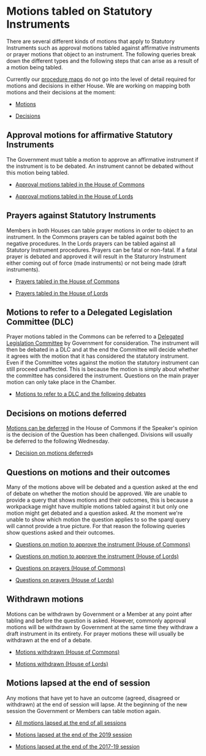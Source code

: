 # Motions tabled on Statutory Instruments 

There are several different kinds of motions that apply to Statutory Instruments such as approval motions tabled against affirmative instruments or prayer motions that object to an instrument. The following queries break down the different types and the following steps that can arise as a result of a motion being tabled. 

Currently our [procedure maps](https://ukparliament.github.io/ontologies/procedure/procedure-ontology.html) do not go into the level of detail required for motions and decisions in either House. We are working on mapping both motions and their decisions at the moment:

* [Motions](https://github.com/ukparliament/ontologies/blob/master/procedure/flowcharts/meta/motions/motion.pdf)

* [Decisions](https://github.com/ukparliament/ontologies/blob/master/procedure/flowcharts/meta/decisions/decisions.pdf)

## Approval motions for affirmative Statutory Instruments 

The Government must table a motion to approve an affirmative instrument if the instrument is to be debated. An instrument cannot be debated without this motion being tabled. 

* [Approval motions tabled in the House of Commons](https://api.parliament.uk/sparql#query=%23+This+query+uses+classes+from+UK+Parliament's+procedure+ontology%3A+https%3A%2F%2Fukparliament.github.io%2Fontologies%2Fprocedure%2Fprocedure-ontology.html.%0A%0A%23+The+Government+must+table+a+motion+to+approve+an+affirmative+instrument+if+the+instrument+is+to+be+debated.+An+instrument+cannot+be+debated+without+this+motion+being+tabled.+This+query+looks+at+all+such+motions+tabled+by+the+Government+in+the+House+of+Commons.++%0A%0A%0APREFIX+%3A+%3Chttps%3A%2F%2Fid.parliament.uk%2Fschema%2F%3E%0APREFIX+rdfs%3A+%3Chttp%3A%2F%2Fwww.w3.org%2F2000%2F01%2Frdf-schema%23%3E%0APREFIX+id%3A+%3Chttps%3A%2F%2Fid.parliament.uk%2F%3E%0A%23+The+above+rows+describe+where+the+datasets+that+this+query+is+built+on+come+from.+%0A%0Aselect+distinct+%3FSI+%3FSIname+%3FSILink+%3FLaidDate+%3FlayingBodyName+%3Fproc+%3FworkPackage+%3FCommonsApprovalMotion+%3Fdate+%3FLink++where+%7B+%0A++%23+The+select+row+is+identifying+what+information+to+return+from+the+query.+These+are+all+variables+from+the+query+below.%0A%0A++++%23+SPARQL+variables+start+with+a+%3F+and+can+match+any+node+(resource+or+literal)+in+the+RDF+dataset.+%0A%0A++%0A+%3FSI+a+%3AStatutoryInstrumentPaper+.+++%0A+++++%3FSI+rdfs%3Alabel+%3FSIname+%3B+%0A+++++%3AlaidThingHasLaying%2F%3AlayingHasLayingBody%2F%3Aname+%3FlayingBodyName+%3B%0A+++++%3AlaidThingHasLaying%2F%3AlayingDate+%3FLaidDate.%0A++%23+An+SI+is+considered+a+workpackageable+thing+which+is+the+focus+of+a+workpackage.+A+workpackage+is+a+group+of+business+items+under+a+procedure+or+as+determined+by+a+committee%2C+for+example%3A+business+items+considered+during+the+passage+of+a+particular+Statutory+Instrument.+The+above+also+includes+the+laying+of+an+SI.+%0A++%0A%0A++%3FSI+%3AworkPackagedThingHasWorkPackagedThingWebLink+%3FSILink+.%0A++%23+This+link+is+to+the+statutory+instrument+on+legislation.gov.uk+so+users+can+read+it+in+full.+%0A++%0A+++%3FSI+%3AworkPackagedThingHasWorkPackage+%3FworkPackage+.+%0A++%09%3FworkPackage+%3AworkPackageHasProcedure%2Frdfs%3Alabel+%3Fproc.%0A%0A+%3FworkPackage+%3AworkPackageHasBusinessItem+%3Fbi.%0A+++++%23+A+business+item+is+an+item+of+business+conducted+either+within+or+outside+Parliament.+For+example%3A+the+tabling+of+an+early+day+motion%2C+a+laying+of+a+paper%2C+the+making+of+a+statutory+instrument+by+a+government+minister.%0A%0A++%3Fbi+%3AbusinessItemHasProcedureStep+%3FCommonsApprovalMotionId%3B+%0A++++++%3AbusinessItemDate+%3Fdate%3B%0A++++++%3AbusinessItemHasBusinessItemWebLink+%3FLink.%0A++%3FCommonsApprovalMotionId+%3AprocedureStepName+%3FCommonsApprovalMotion.%0A++++FILTER+(%3FCommonsApprovalMotionId+in+(id%3AW4Sgl6Do))%0A+++%23+All+business+items+will+have+one+or+more+procedure+steps+attached.+All+procedure+steps+will+have+a+name+and+ID%2C+we+use+the+ID+to+search+for+the+step+as+it+is+constant+whereas+the+name+could+change.+The+ID+W4Sgl6Do+is+for+the+Commons+motion+to+approve+step.+%0A%0A++%0A++++++++%7D+&contentTypeConstruct=text%2Fturtle&contentTypeSelect=application%2Fsparql-results%2Bjson&endpoint=https%3A%2F%2Fapi.parliament.uk%2Fsparql&requestMethod=POST&tabTitle=Query+1&headers=%7B%7D&outputFormat=table)

* [Approval motions tabled in the House of Lords](https://api.parliament.uk/sparql#query=%23+This+query+uses+classes+from+UK+Parliament's+procedure+ontology%3A+https%3A%2F%2Fukparliament.github.io%2Fontologies%2Fprocedure%2Fprocedure-ontology.html.%0A%0A%23+The+Government+must+table+a+motion+to+approve+an+affirmative+instrument+if+the+instrument+is+to+be+debated.+An+instrument+cannot+be+debated+without+this+motion+being+tabled.+This+query+looks+at+all+such+motions+tabled+by+the+Government+in+the+House+of+Lords.++%0A%0A%0APREFIX+%3A+%3Chttps%3A%2F%2Fid.parliament.uk%2Fschema%2F%3E%0APREFIX+rdfs%3A+%3Chttp%3A%2F%2Fwww.w3.org%2F2000%2F01%2Frdf-schema%23%3E%0APREFIX+id%3A+%3Chttps%3A%2F%2Fid.parliament.uk%2F%3E%0A%23+The+above+rows+describe+where+the+datasets+that+this+query+is+built+on+come+from.+%0A%0Aselect+distinct+%3FSI+%3FSIname+%3FSILink+%3FLaidDate+%3FlayingBodyName+%3Fproc+%3FworkPackage+%3FLordsApprovalMotion+%3Fdate+%3FLink++where+%7B+%0A++%23+The+select+row+is+identifying+what+information+to+return+from+the+query.+These+are+all+variables+from+the+query+below.%0A%0A++++%23+SPARQL+variables+start+with+a+%3F+and+can+match+any+node+(resource+or+literal)+in+the+RDF+dataset.+%0A%0A++%0A+%3FSI+a+%3AStatutoryInstrumentPaper+.+++%0A+++++%3FSI+rdfs%3Alabel+%3FSIname+%3B+%0A+++++%3AlaidThingHasLaying%2F%3AlayingHasLayingBody%2F%3Aname+%3FlayingBodyName+%3B%0A+++++%3AlaidThingHasLaying%2F%3AlayingDate+%3FLaidDate.%0A++%23+An+SI+is+considered+a+workpackageable+thing+which+is+the+focus+of+a+workpackage.+A+workpackage+is+a+group+of+business+items+under+a+procedure+or+as+determined+by+a+committee%2C+for+example%3A+business+items+considered+during+the+passage+of+a+particular+Statutory+Instrument.+The+above+also+includes+the+laying+of+an+SI.+%0A++%0A%0A++%3FSI+%3AworkPackagedThingHasWorkPackagedThingWebLink+%3FSILink+.%0A++%23+This+link+is+to+the+statutory+instrument+on+legislation.gov.uk+so+users+can+read+it+in+full.+%0A++%0A+++%3FSI+%3AworkPackagedThingHasWorkPackage+%3FworkPackage+.+%0A++%09%3FworkPackage+%3AworkPackageHasProcedure%2Frdfs%3Alabel+%3Fproc.%0A%0A+%3FworkPackage+%3AworkPackageHasBusinessItem+%3Fbi.%0A+++++%23+A+business+item+is+an+item+of+business+conducted+either+within+or+outside+Parliament.+For+example%3A+the+tabling+of+an+early+day+motion%2C+a+laying+of+a+paper%2C+the+making+of+a+statutory+instrument+by+a+government+minister.%0A%0A++%3Fbi+%3AbusinessItemHasProcedureStep+%3FLordsApprovalMotionId%3B+%0A++++++%3AbusinessItemDate+%3Fdate%3B%0A++++++%3AbusinessItemHasBusinessItemWebLink+%3FLink.%0A++%3FLordsApprovalMotionId+%3AprocedureStepName+%3FLordsApprovalMotion.%0A++++FILTER+(%3FLordsApprovalMotionId+in+(id%3AmHLm3KY7))%0A+++%23+All+business+items+will+have+one+or+more+procedure+steps+attached.+All+procedure+steps+will+have+a+name+and+ID%2C+we+use+the+ID+to+search+for+the+step+as+it+is+constant+whereas+the+name+could+change.+The+ID+mHLm3KY7+is+for+the+Lords+motion+to+approve+step.+%0A%0A++%0A++++++++%7D+&contentTypeConstruct=text%2Fturtle&contentTypeSelect=application%2Fsparql-results%2Bjson&endpoint=https%3A%2F%2Fapi.parliament.uk%2Fsparql&requestMethod=POST&tabTitle=Query+1&headers=%7B%7D&outputFormat=table)


## Prayers against Statutory Instruments 

Members in both Houses can table prayer motions in order to object to an instrument. In the Commons prayers can be tabled against both the negative procedures. In the Lords prayers can be tabled against all Statutory Instrument procedures. Prayers can be fatal or non-fatal. If a fatal prayer is debated and approved it will result in the Staturory Instrument either coming out of force (made instruments) or not being made (draft instruments). 

* [Prayers tabled in the House of Commons](https://api.parliament.uk/sparql#query=%23+This+query+uses+classes+from+UK+Parliament's+procedure+ontology%3A+https%3A%2F%2Fukparliament.github.io%2Fontologies%2Fprocedure%2Fprocedure-ontology.html.%0A%0A%23+Members+in+both+Houses+can+table+prayer+motions+in+order+to+object+to+an+instrument.+In+the+Commons+prayers+can+be+tabled+against+both+the+negative+procedures.+This+query+looks+for+all+motions+tabled+against+instruments+in+the+House+of+Commons+since+the+start+of+the+2017-19+session%2C+%0A%0APREFIX+%3A+%3Chttps%3A%2F%2Fid.parliament.uk%2Fschema%2F%3E%0APREFIX+rdfs%3A+%3Chttp%3A%2F%2Fwww.w3.org%2F2000%2F01%2Frdf-schema%23%3E%0APREFIX+id%3A+%3Chttps%3A%2F%2Fid.parliament.uk%2F%3E%0A%23+The+above+rows+describe+where+the+datasets+that+this+query+is+built+on+come+from.+%0A%0Aselect+distinct+%3FSI+%3FSIname+%3FSILink+%3FlaidDate+%3FlayingBodyName+%3Fproc+%3FworkPackage+%3FMotion+%3Fdate+++where+%7B+%0A%23+The+above+rows+describe+where+the+datasets+that+this+query+is+built+on+come+from.+%0A%0A+%23+SPARQL+variables+start+with+a+%3F+and+can+match+any+node+(resource+or+literal)+in+the+RDF+dataset.+%0A%0A+%3FSI+a+%3AStatutoryInstrumentPaper+.+++%0A+++++%3FSI+rdfs%3Alabel+%3FSIname+%3B+%0A+++++%3AlaidThingHasLaying%2F%3AlayingHasLayingBody%2F%3Aname+%3FlayingBodyName+.+%0A++%3FSI+%3AlaidThingHasLaying%2F%3AlayingDate+%3FlaidDate.%0A+++%3FSI+%3AworkPackagedThingHasWorkPackage+%3FworkPackage+.%0A++++++%23+An+SI+is+considered+a+workpackageable+thing+which+is+the+focus+of+a+workpackage.+A+workpackage+is+a+group+of+business+items+under+a+procedure+or+as+determined+by+a+committee%2C+for+example%3A+business+items+considered+during+the+passage+of+a+particular+Statutory+Instrument.+The+above+also+includes+the+laying+of+an+SI.+%0A%0A++%3FSI+%3AworkPackagedThingHasWorkPackagedThingWebLink+%3FSILink.%0A++++%23+This+link+is+to+the+statutory+instrument+on+legislation.gov.uk+so+users+can+read+it+in+full.+%0A%0A++%09%3FworkPackage+%3AworkPackageHasProcedure%2Frdfs%3Alabel+%3Fproc.%0A+%3FworkPackage+%3AworkPackageHasBusinessItem+%3Fbi2.%0A+++++++%23+A+business+item+is+an+item+of+business+conducted+either+within+or+outside+Parliament.+For+example%3A+the+tabling+of+an+early+day+motion%2C+a+laying+of+a+paper%2C+the+making+of+a+statutory+instrument+by+a+government+minister.%0A%0A++%3Fbi2+%3AbusinessItemHasProcedureStep+%3FQuestionId%3B%0A+++++++%3AbusinessItemDate+%3Fdate%3B%0A+++++++%3AbusinessItemHasBusinessItemWebLink+%3FLink2.%0A++%3FQuestionId+%3AprocedureStepName+%3FMotion.%0A++FILTER+(%3FQuestionId+in+(id%3ARnTwilWz%2C+id%3A5xTe6nwE%2C+id%3Ato8fbBdA))%0A+++%23+All+business+items+will+have+one+or+more+procedure+steps+attached.+All+procedure+steps+will+have+a+name+and+ID%2C+we+use+the+ID+to+search+for+the+step+as+it+is+constant+whereas+the+name+could+change.+The+IDs+above+are+for+the+three+different+motions+Commons+Members+can+table+against+made+and+draft+negative+instruments.+%0A%7D%0A+&contentTypeConstruct=text%2Fturtle&contentTypeSelect=application%2Fsparql-results%2Bjson&endpoint=https%3A%2F%2Fapi.parliament.uk%2Fsparql&requestMethod=POST&tabTitle=Query+1&headers=%7B%7D&outputFormat=table)

* [Prayers tabled in the House of Lords](https://api.parliament.uk/sparql#query=%23+This+query+uses+classes+from+UK+Parliament's+procedure+ontology%3A+https%3A%2F%2Fukparliament.github.io%2Fontologies%2Fprocedure%2Fprocedure-ontology.html.%0A%0A%23+Members+in+both+Houses+can+table+prayer+motions+in+order+to+object+to+an+instrument.+In+the+Lords+prayers+can+be+tabled+against+all+Statutory+Instrument+procedures.+This+query+looks+for+all+motions+tabled+against+instruments+in+the+House+of+Lords+since+the+start+of+the+2017-19+session.+%0A%0APREFIX+%3A+%3Chttps%3A%2F%2Fid.parliament.uk%2Fschema%2F%3E%0APREFIX+rdfs%3A+%3Chttp%3A%2F%2Fwww.w3.org%2F2000%2F01%2Frdf-schema%23%3E%0APREFIX+id%3A+%3Chttps%3A%2F%2Fid.parliament.uk%2F%3E%0A%23+The+above+rows+describe+where+the+datasets+that+this+query+is+built+on+come+from.+%0A%0Aselect+distinct+%3FSI+%3FSIname+%3FSILink+%3FlaidDate+%3FlayingBodyName+%3Fproc+%3FworkPackage+%3FMotion+%3Fdate+++where+%7B+%0A%23+The+above+rows+describe+where+the+datasets+that+this+query+is+built+on+come+from.+%0A%0A+%23+SPARQL+variables+start+with+a+%3F+and+can+match+any+node+(resource+or+literal)+in+the+RDF+dataset.+%0A%0A+%3FSI+a+%3AStatutoryInstrumentPaper+.+++%0A+++++%3FSI+rdfs%3Alabel+%3FSIname+%3B+%0A+++++%3AlaidThingHasLaying%2F%3AlayingHasLayingBody%2F%3Aname+%3FlayingBodyName+.+%0A++%3FSI+%3AlaidThingHasLaying%2F%3AlayingDate+%3FlaidDate.%0A+++%3FSI+%3AworkPackagedThingHasWorkPackage+%3FworkPackage+.%0A++++++%23+An+SI+is+considered+a+workpackageable+thing+which+is+the+focus+of+a+workpackage.+A+workpackage+is+a+group+of+business+items+under+a+procedure+or+as+determined+by+a+committee%2C+for+example%3A+business+items+considered+during+the+passage+of+a+particular+Statutory+Instrument.+The+above+also+includes+the+laying+of+an+SI.+%0A%0A++%3FSI+%3AworkPackagedThingHasWorkPackagedThingWebLink+%3FSILink.%0A++++%23+This+link+is+to+the+statutory+instrument+on+legislation.gov.uk+so+users+can+read+it+in+full.+%0A%0A++%09%3FworkPackage+%3AworkPackageHasProcedure%2Frdfs%3Alabel+%3Fproc.%0A+%3FworkPackage+%3AworkPackageHasBusinessItem+%3Fbi2.%0A+++++++%23+A+business+item+is+an+item+of+business+conducted+either+within+or+outside+Parliament.+For+example%3A+the+tabling+of+an+early+day+motion%2C+a+laying+of+a+paper%2C+the+making+of+a+statutory+instrument+by+a+government+minister.%0A%0A++%3Fbi2+%3AbusinessItemHasProcedureStep+%3FQuestionId%3B%0A+++++++%3AbusinessItemDate+%3Fdate%3B%0A+++++++%3AbusinessItemHasBusinessItemWebLink+%3FLink2.%0A++%3FQuestionId+%3AprocedureStepName+%3FMotion.%0A++FILTER+(%3FQuestionId+in+(id%3AiW9MbyrD%2C+id%3AxAb8mi2D%2C+id%3App4QwM9d%2C+id%3ALII1y9vZ%2C+id%3AqELp3R9D))%0A+++%23+All+business+items+will+have+one+or+more+procedure+steps+attached.+All+procedure+steps+will+have+a+name+and+ID%2C+we+use+the+ID+to+search+for+the+step+as+it+is+constant+whereas+the+name+could+change.+The+IDs+above+are+for+the+five+different+motions+Lords+Members+can+table+against+statutory+instruments.+%0A%7D%0A+&contentTypeConstruct=text%2Fturtle&contentTypeSelect=application%2Fsparql-results%2Bjson&endpoint=https%3A%2F%2Fapi.parliament.uk%2Fsparql&requestMethod=POST&tabTitle=Query+1&headers=%7B%7D&outputFormat=table)

## Motions to refer to a Delegated Legislation Committee (DLC)

Prayer motions tabled in the Commons can be referred to a [Delegated Legislation Committee](https://guidetoprocedure.parliament.uk/collections/TJlQAy5I/delegated-legislation-committees) by Government for consideration. The instrument will then be debated in a DLC and at the end the Committee will decide whether it agrees with the motion that it has considered the statutory instrument. Even if the Committee votes against the motion the statutory instrument can still proceed unaffected. This is because the motion is simply about whether the committee has considered the instrument. Questions on the main prayer motion can only take place in the Chamber.

* [Motions to refer to a DLC and the following debates](https://api.parliament.uk/sparql#query=%23+This+query+uses+classes+from+UK+Parliament's+procedure+ontology%3A+https%3A%2F%2Fukparliament.github.io%2Fontologies%2Fprocedure%2Fprocedure-ontology.html.%0A%0A%23+Prayer+motions+tabled+in+the+Commons+can+be+referred+to+a+Delegated+Legislation+Committee+by+Government+for+consideration.+The+instrument+will+then+be+debated+in+a+DLC+and+at+the+end+the+Committee+will+decide+whether+it+agrees+with+the+motion+that+it+has+considered+the+statutory+instrument.+Even+if+the+Committee+votes+against+the+motion+the+statutory+instrument+can+still+proceed+unaffected.+This+is+because+the+motion+is+simply+about+whether+the+committee+has+considered+the+instrument.+Questions+on+the+main+prayer+motion+can+only+take+place+in+the+Chamber.+The+following+query+shows+all+motion+to+refer+to+a+DLC+as+well+as+the+debate+itself.+%0A%0APREFIX+rdfs%3A+%3Chttp%3A%2F%2Fwww.w3.org%2F2000%2F01%2Frdf-schema%23%3E%0APREFIX+%3A+%3Chttps%3A%2F%2Fid.parliament.uk%2Fschema%2F%3E%0APREFIX+id%3A+%3Chttps%3A%2F%2Fid.parliament.uk%2F%3E%0A%23+The+above+rows+describe+where+the+datasets+that+this+query+is+built+on+come+from.+%0A%0Aselect+distinct+%3Fsi+%3FsiName+%3FsiLink+%3FworkPackage+%3FLayingBody+%3Fprocedure+%3FstepName+%3Fdate+%3FLink+%3FstepName2+%3Fdate2+%3FLink2+where+%7B%0A++%23+The+above+rows+describe+where+the+datasets+that+this+query+is+built+on+come+from.+%0A%0A+++%23+SPARQL+variables+start+with+a+%3F+and+can+match+any+node+(resource+or+literal)+in+the+RDF+dataset.+%0A%0A++%3Fsi+a+%3AStatutoryInstrumentPaper%3B%0A++++++%3AstatutoryInstrumentPaperName+%3FsiName%3B%0A++++++++++++++++++%3AworkPackagedThingHasWorkPackage+%3FworkPackage.%0A++++%3Fsi+%3AworkPackagedThingHasWorkPackagedThingWebLink+%3FsiLink.%0A++++++%23+This+link+is+to+the+statutory+instrument+on+legislation.gov.uk+so+users+can+read+it+in+full.+%0A%0A++%3FworkPackage+%3AworkPackageHasProcedure%2Frdfs%3Alabel+%3Fprocedure.%0A++%3Fsi+%3AlaidThingHasLaying+%3Flaying.%0A++%3Flaying+%3AlayingHasLayingBody%2Frdfs%3Alabel+%3FLayingBody.%0A++++++++%23+An+SI+is+considered+a+workpackageable+thing+which+is+the+focus+of+a+workpackage.+A+workpackage+is+a+group+of+business+items+under+a+procedure+or+as+determined+by+a+committee%2C+for+example%3A+business+items+considered+during+the+passage+of+a+particular+Statutory+Instrument.+The+above+also+includes+the+laying+of+an+SI.+%0A%0A+%3FworkPackage+++%3AworkPackageHasBusinessItem+%3Fbi.%0A+++++++++%23+A+business+item+is+an+item+of+business+conducted+either+within+or+outside+Parliament.+For+example%3A+the+tabling+of+an+early+day+motion%2C+a+laying+of+a+paper%2C+the+making+of+a+statutory+instrument+by+a+government+minister.%0A%0A++%3Fbi+%3AbusinessItemHasProcedureStep+%3FstepId%3B%0A++++++%3AbusinessItemDate+%3Fdate.%0A++++%3FstepId+%3AprocedureStepName+%3FstepName.%0A++%3Fbi+%3AbusinessItemHasBusinessItemWebLink+%3FLink%0A++FILTER+(%3FstepId+in+(id%3AUhzpJ3vY))%0A+++++%23+All+business+items+will+have+one+or+more+procedure+steps+attached.+All+procedure+steps+will+have+a+name+and+ID%2C+we+use+the+ID+to+search+for+the+step+as+it+is+constant+whereas+the+name+could+change.+The+ID+above+is+looking+for+the+actual+motion+to+refer+to+a+DLC+itself%2C+when+it+was+put+to+the+House+and+a+link+for+users.+%0A%0A+++++++%3FworkPackage+++%3AworkPackageHasBusinessItem+%3Fbi2.%0A++%3Fbi2+%3AbusinessItemHasProcedureStep+%3FstepId2%3B%0A++++++%3AbusinessItemDate+%3Fdate2.%0A++++%3FstepId2+%3AprocedureStepName+%3FstepName2.%0A++%3Fbi2+%3AbusinessItemHasBusinessItemWebLink+%3FLink2%0A++FILTER+(%3FstepId2+in+(id%3AFLHAXypO))%0A++%23+This+second+business+item+query+is+looking+for+the+actual+DLC+debate+itself+with+a+link+to+the+Hansard+record.+%0A%7D%0A&contentTypeConstruct=text%2Fturtle&contentTypeSelect=application%2Fsparql-results%2Bjson&endpoint=https%3A%2F%2Fapi.parliament.uk%2Fsparql&requestMethod=POST&tabTitle=Query+1&headers=%7B%7D&outputFormat=table)

## Decisions on motions deferred 

[Motions can be deferred](https://guidetoprocedure.parliament.uk/articles/hGywZgKD/deferred-divisions) in the House of Commons if the Speaker's opinion is the decision of the Question has been challenged. Divisions will usually be deferred to the following Wednesday. 

* [Decision on motions deferred](https://api.parliament.uk/sparql#query=%23+This+query+uses+classes+from+UK+Parliament's+procedure+ontology%3A+https%3A%2F%2Fukparliament.github.io%2Fontologies%2Fprocedure%2Fprocedure-ontology.html.%0A%0A%23+Motions+can+be+deferred+in+the+House+of+Commons+if+the+Speaker%E2%80%99s+opinion+is+the+decision+of+the+Question+has+been+challenged.+Divisions+will+usually+be+deferred+to+the+following+Wednesday.%0A%0APREFIX+rdfs%3A+%3Chttp%3A%2F%2Fwww.w3.org%2F2000%2F01%2Frdf-schema%23%3E%0APREFIX+%3A+%3Chttps%3A%2F%2Fid.parliament.uk%2Fschema%2F%3E%0APREFIX+id%3A+%3Chttps%3A%2F%2Fid.parliament.uk%2F%3E%0A%23+The+above+rows+describe+where+the+datasets+that+this+query+is+built+on+come+from.+%0A%0Aselect+distinct+%3Fsi+%3FsiName+%3FsiLink+%3FworkPackage+%3FLayingBody+%3Fprocedure+%3FstepName+%3Fdate+%3FLink+where+%7B%0A+++%23+The+above+rows+describe+where+the+datasets+that+this+query+is+built+on+come+from.+%0A%0A+++%23+SPARQL+variables+start+with+a+%3F+and+can+match+any+node+(resource+or+literal)+in+the+RDF+dataset.+%0A++%0A++%3Fsi+a+%3AStatutoryInstrumentPaper%3B%0A++++++%3AstatutoryInstrumentPaperName+%3FsiName%3B%0A++++++++++++++++++%3AworkPackagedThingHasWorkPackage+%3FworkPackage.%0A++++%3Fsi+%3AworkPackagedThingHasWorkPackagedThingWebLink+%3FsiLink.%0A++%3FworkPackage+%3AworkPackageHasProcedure%2Frdfs%3Alabel+%3Fprocedure.%0A++%3Fsi+%3AlaidThingHasLaying+%3Flaying.%0A++%3Flaying+%3AlayingHasLayingBody%2Frdfs%3Alabel+%3FLayingBody.%0A++++++++++%23+An+SI+is+considered+a+workpackageable+thing+which+is+the+focus+of+a+workpackage.+A+workpackage+is+a+group+of+business+items+under+a+procedure+or+as+determined+by+a+committee%2C+for+example%3A+business+items+considered+during+the+passage+of+a+particular+Statutory+Instrument.+The+above+also+includes+the+laying+of+an+SI.+%0A%0A+%3FworkPackage+++%3AworkPackageHasBusinessItem+%3Fbi.%0A+++++++++++%23+A+business+item+is+an+item+of+business+conducted+either+within+or+outside+Parliament.+For+example%3A+the+tabling+of+an+early+day+motion%2C+a+laying+of+a+paper%2C+the+making+of+a+statutory+instrument+by+a+government+minister.%0A%0A++%3Fbi+%3AbusinessItemHasProcedureStep+%3FstepId%3B%0A++++++%3AbusinessItemDate+%3Fdate.%0A++++%3FstepId+%3AprocedureStepName+%3FstepName.%0A++%3Fbi+%3AbusinessItemHasBusinessItemWebLink+%3FLink%0A++FILTER+(%3FstepId+in+(id%3A2J36nNXG%2C+id%3AbKmLfK4r%2C+id%3A8vi1Ozd8%2C+id%3Apdi55hsE))%0A+++++++%23+All+business+items+will+have+one+or+more+procedure+steps+attached.+All+procedure+steps+will+have+a+name+and+ID%2C+we+use+the+ID+to+search+for+the+step+as+it+is+constant+whereas+the+name+could+change.+The+ID+above+is+looking+for+the+actual+motion+to+refer+to+a+DLC+itself%2C+when+it+was+put+to+the+House+and+a+link+for+users.%0A++++++%0A%7D%0A&contentTypeConstruct=text%2Fturtle&contentTypeSelect=application%2Fsparql-results%2Bjson&endpoint=https%3A%2F%2Fapi.parliament.uk%2Fsparql&requestMethod=POST&tabTitle=Query+1&headers=%7B%7D&outputFormat=table)s

## Questions on motions and their outcomes

Many of the motions above will be debated and a question asked at the end of debate on whether the motion should be approved. We are unable to provide a query that shows motions and their outcomes, this is because a workpackage might have multiple motions tabled against it but only one motion might get debated and a question asked. At the moment we're unable to show which motion the question applies to so the sparql query will cannot provide a true picture. For that reason the following queries show questions asked and their outcomes.

* [Questions on motion to approve the instrument (House of Commons)](https://api.parliament.uk/sparql#query=%23+This+query+uses+classes+from+UK+Parliament's+procedure+ontology%3A+https%3A%2F%2Fukparliament.github.io%2Fontologies%2Fprocedure%2Fprocedure-ontology.html.%0A%0A%23+This+query+looks+for+where+a+question+on+a+motion+to+approve+an+affirmative+instrument+has+been+put+in+the+House+of+Commons+and+the+outcome+of+that+question.+The+question+on+such+a+motion+will+only+ever+be+put+once.+%0A%0APREFIX+%3A+%3Chttps%3A%2F%2Fid.parliament.uk%2Fschema%2F%3E%0APREFIX+rdfs%3A+%3Chttp%3A%2F%2Fwww.w3.org%2F2000%2F01%2Frdf-schema%23%3E%0APREFIX+id%3A+%3Chttps%3A%2F%2Fid.parliament.uk%2F%3E%0A%23+The+above+rows+describe+where+the+datasets+that+this+query+is+built+on+come+from.+%0A%0Aselect+distinct+%3FSI+%3FSIname+%3FLaidDate+%3FlayingBodyName+%3Fproc+%3FworkPackage+%3FQuestion+%3Fdate+%3FOutcome+%3Fdate2+where+%7B+%0A+%23+The+above+rows+describe+where+the+datasets+that+this+query+is+built+on+come+from.+%0A%0A+++%23+SPARQL+variables+start+with+a+%3F+and+can+match+any+node+(resource+or+literal)+in+the+RDF+dataset.+%0A++%0A+%3FSI+a+%3AStatutoryInstrumentPaper+.+++%0A+++++%3FSI+rdfs%3Alabel+%3FSIname+%3B+%0A+++++%3AlaidThingHasLaying%2F%3AlayingHasLayingBody%2F%3Aname+%3FlayingBodyName+%3B%0A+++++%3AlaidThingHasLaying%2F%3AlayingDate+%3FLaidDate.%0A+++%3FSI+%3AworkPackagedThingHasWorkPackage+%3FworkPackage+.+%0A++%09%3FworkPackage+%3AworkPackageHasProcedure%2Frdfs%3Alabel+%3Fproc.%0A++++++++++%23+An+SI+is+considered+a+workpackageable+thing+which+is+the+focus+of+a+workpackage.+A+workpackage+is+a+group+of+business+items+under+a+procedure+or+as+determined+by+a+committee%2C+for+example%3A+business+items+considered+during+the+passage+of+a+particular+Statutory+Instrument.+The+above+also+includes+the+laying+of+an+SI.+%0A%0A%3FworkPackage+%3AworkPackageHasBusinessItem+%3Fbi.%0A+++++++++++++%23+A+business+item+is+an+item+of+business+conducted+either+within+or+outside+Parliament.+For+example%3A+the+tabling+of+an+early+day+motion%2C+a+laying+of+a+paper%2C+the+making+of+a+statutory+instrument+by+a+government+minister.%0A%0A++%3Fbi+%3AbusinessItemHasProcedureStep+%3FQuestionId%3B+%0A++++++%3AbusinessItemDate+%3Fdate.%0A++%3FQuestionId+%3AprocedureStepName+%3FQuestion.%0A++++FILTER+(%3FQuestionId+in+(id%3AnveorPPO))%0A+++++++++%23+All+business+items+will+have+one+or+more+procedure+steps+attached.+All+procedure+steps+will+have+a+name+and+ID%2C+we+use+the+ID+to+search+for+the+step+as+it+is+constant+whereas+the+name+could+change.+The+ID+above+is+looking+for+the+'Question+on+motion+to+approve+the+instrument'+step+in+the+House+of+Commons.+%0A%0A+%3FworkPackage+%3AworkPackageHasBusinessItem+%3Fbi2.%0A++%3Fbi2+%3AbusinessItemHasProcedureStep+%3FOutcomeId%3B%0A+++++++%3AbusinessItemDate+%3Fdate2.%0A++%3FOutcomeId+%3AprocedureStepName+%3FOutcome.%0A++FILTER+(%3FOutcomeId+in+(id%3AdnWpdwUf%2C+id%3A9irs4N6L))%0A%23+This+business+item+is+looking+for+the+outcome+steps+following+the+question+being+put.+There+are+two+possible+outcomes%2C+the+motion+being+approved+or+rejected.+If+the+motion+is+approved%2C+for+a+made+affirmative+the+instrument+will+remain+law+and+for+a+draft+affirmative+the+instrument+can+be+made+(signed+into+law).+If+the+motion+is+rejected+then+a+made+affirmative+instrument+stops+being+law+and+a+draft+affirmative+instrument+cannot+be+made+law.+%0A%7D%0A%0A%0A++++++&contentTypeConstruct=text%2Fturtle&contentTypeSelect=application%2Fsparql-results%2Bjson&endpoint=https%3A%2F%2Fapi.parliament.uk%2Fsparql&requestMethod=POST&tabTitle=Query+1&headers=%7B%7D&outputFormat=table)

* [Questions on motion to approve the instrument (House of Lords)](https://api.parliament.uk/sparql#query=%23+This+query+uses+classes+from+UK+Parliament's+procedure+ontology%3A+https%3A%2F%2Fukparliament.github.io%2Fontologies%2Fprocedure%2Fprocedure-ontology.html.%0A%0A%23+This+query+looks+for+where+a+question+on+a+motion+to+approve+an+affirmative+instrument+has+been+put+in+the+House+of+Lords+and+the+outcome+of+that+question.+The+question+on+such+a+motion+will+only+ever+be+put+once.+%0A%0APREFIX+%3A+%3Chttps%3A%2F%2Fid.parliament.uk%2Fschema%2F%3E%0APREFIX+rdfs%3A+%3Chttp%3A%2F%2Fwww.w3.org%2F2000%2F01%2Frdf-schema%23%3E%0APREFIX+id%3A+%3Chttps%3A%2F%2Fid.parliament.uk%2F%3E%0A%23+The+above+rows+describe+where+the+datasets+that+this+query+is+built+on+come+from.+%0A%0Aselect+distinct+%3FSI+%3FSIname+%3FLaidDate+%3FlayingBodyName+%3Fproc+%3FworkPackage+%3FQuestion+%3Fdate+%3FOutcome+%3Fdate2+where+%7B+%0A+%23+The+above+rows+describe+where+the+datasets+that+this+query+is+built+on+come+from.+%0A%0A+++%23+SPARQL+variables+start+with+a+%3F+and+can+match+any+node+(resource+or+literal)+in+the+RDF+dataset.+%0A++%0A+%3FSI+a+%3AStatutoryInstrumentPaper+.+++%0A+++++%3FSI+rdfs%3Alabel+%3FSIname+%3B+%0A+++++%3AlaidThingHasLaying%2F%3AlayingHasLayingBody%2F%3Aname+%3FlayingBodyName+%3B%0A+++++%3AlaidThingHasLaying%2F%3AlayingDate+%3FLaidDate.%0A+++%3FSI+%3AworkPackagedThingHasWorkPackage+%3FworkPackage+.+%0A++%09%3FworkPackage+%3AworkPackageHasProcedure%2Frdfs%3Alabel+%3Fproc.%0A++++++++++%23+An+SI+is+considered+a+workpackageable+thing+which+is+the+focus+of+a+workpackage.+A+workpackage+is+a+group+of+business+items+under+a+procedure+or+as+determined+by+a+committee%2C+for+example%3A+business+items+considered+during+the+passage+of+a+particular+Statutory+Instrument.+The+above+also+includes+the+laying+of+an+SI.+%0A%0A%3FworkPackage+%3AworkPackageHasBusinessItem+%3Fbi.%0A+++++++++++++%23+A+business+item+is+an+item+of+business+conducted+either+within+or+outside+Parliament.+For+example%3A+the+tabling+of+an+early+day+motion%2C+a+laying+of+a+paper%2C+the+making+of+a+statutory+instrument+by+a+government+minister.%0A%0A++%3Fbi+%3AbusinessItemHasProcedureStep+%3FQuestionId%3B+%0A++++++%3AbusinessItemDate+%3Fdate.%0A++%3FQuestionId+%3AprocedureStepName+%3FQuestion.%0A++++FILTER+(%3FQuestionId+in+(id%3AORYEPBmc))%0A+++++++++%23+All+business+items+will+have+one+or+more+procedure+steps+attached.+All+procedure+steps+will+have+a+name+and+ID%2C+we+use+the+ID+to+search+for+the+step+as+it+is+constant+whereas+the+name+could+change.+The+ID+above+is+looking+for+the+'Question+on+motion+to+approve+the+instrument'+step+in+the+House+of+Lords.+%0A%0A+%3FworkPackage+%3AworkPackageHasBusinessItem+%3Fbi2.%0A++%3Fbi2+%3AbusinessItemHasProcedureStep+%3FOutcomeId%3B%0A+++++++%3AbusinessItemDate+%3Fdate2.%0A++%3FOutcomeId+%3AprocedureStepName+%3FOutcome.%0A++FILTER+(%3FOutcomeId+in+(id%3AnVheFQgh%2C+id%3ApX6JXPJ3))%0A%23+This+business+item+is+looking+for+the+outcome+steps+following+the+question+being+put.+There+are+two+possible+outcomes%2C+the+motion+being+approved+or+rejected.+If+the+motion+is+approved%2C+for+a+made+affirmative+the+instrument+will+remain+law+and+for+a+draft+affirmative+the+instrument+can+be+made+(signed+into+law).+If+the+motion+is+rejected+then+a+made+affirmative+instrument+stops+being+law+and+a+draft+affirmative+instrument+cannot+be+made+law.+%0A%7D%0A%0A%0A++++++&contentTypeConstruct=text%2Fturtle&contentTypeSelect=application%2Fsparql-results%2Bjson&endpoint=https%3A%2F%2Fapi.parliament.uk%2Fsparql&requestMethod=POST&tabTitle=Query+1&headers=%7B%7D&outputFormat=table)

* [Questions on prayers (House of Commons)](https://api.parliament.uk/sparql#query=%23+This+query+uses+classes+from+UK+Parliament's+procedure+ontology%3A+https%3A%2F%2Fukparliament.github.io%2Fontologies%2Fprocedure%2Fprocedure-ontology.html.%0A%0A%23+This+query+looks+for+where+a+question+on+a+prayer+on+a+negative+instrument+has+been+put+in+the+House+of+Commons+and+the+outcome+of+that+question.+The+question+on+such+a+motion+will+only+ever+be+put+once.+%0A%0APREFIX+%3A+%3Chttps%3A%2F%2Fid.parliament.uk%2Fschema%2F%3E%0APREFIX+rdfs%3A+%3Chttp%3A%2F%2Fwww.w3.org%2F2000%2F01%2Frdf-schema%23%3E%0APREFIX+id%3A+%3Chttps%3A%2F%2Fid.parliament.uk%2F%3E%0A%23+The+above+rows+describe+where+the+datasets+that+this+query+is+built+on+come+from.+%0A%0Aselect+distinct+%3FSI+%3FSIname+%3FLaidDate+%3FlayingBodyName+%3Fproc+%3FworkPackage+%3FQuestion+%3Fdate+%3FOutcome+%3Fdate2+where+%7B+%0A+%23+The+above+rows+describe+where+the+datasets+that+this+query+is+built+on+come+from.+%0A%0A+++%23+SPARQL+variables+start+with+a+%3F+and+can+match+any+node+(resource+or+literal)+in+the+RDF+dataset.+%0A++%0A+%3FSI+a+%3AStatutoryInstrumentPaper+.+++%0A+++++%3FSI+rdfs%3Alabel+%3FSIname+%3B+%0A+++++%3AlaidThingHasLaying%2F%3AlayingHasLayingBody%2F%3Aname+%3FlayingBodyName+%3B%0A+++++%3AlaidThingHasLaying%2F%3AlayingDate+%3FLaidDate.%0A+++%3FSI+%3AworkPackagedThingHasWorkPackage+%3FworkPackage+.+%0A++%09%3FworkPackage+%3AworkPackageHasProcedure%2Frdfs%3Alabel+%3Fproc.%0A++++++++++%23+An+SI+is+considered+a+workpackageable+thing+which+is+the+focus+of+a+workpackage.+A+workpackage+is+a+group+of+business+items+under+a+procedure+or+as+determined+by+a+committee%2C+for+example%3A+business+items+considered+during+the+passage+of+a+particular+Statutory+Instrument.+The+above+also+includes+the+laying+of+an+SI.+%0A%0A%3FworkPackage+%3AworkPackageHasBusinessItem+%3Fbi.%0A+++++++++++++%23+A+business+item+is+an+item+of+business+conducted+either+within+or+outside+Parliament.+For+example%3A+the+tabling+of+an+early+day+motion%2C+a+laying+of+a+paper%2C+the+making+of+a+statutory+instrument+by+a+government+minister.%0A%0A++%3Fbi+%3AbusinessItemHasProcedureStep+%3FQuestionId%3B+%0A++++++%3AbusinessItemDate+%3Fdate.%0A++%3FQuestionId+%3AprocedureStepName+%3FQuestion.%0A++++FILTER+(%3FQuestionId+in+(id%3AMR1lqNq3%2C+id%3A4Uk15JA8%2C+id%3AS652OOdl))%0A+++++++++%23+All+business+items+will+have+one+or+more+procedure+steps+attached.+All+procedure+steps+will+have+a+name+and+ID%2C+we+use+the+ID+to+search+for+the+step+as+it+is+constant+whereas+the+name+could+change.+The+IDs+above+are+looking+for+where+a+question+has+been+put+on+a+fatal+or+non-fatal+motion+in+the+House+of+Commons.+%0A%0A+%3FworkPackage+%3AworkPackageHasBusinessItem+%3Fbi2.%0A++%3Fbi2+%3AbusinessItemHasProcedureStep+%3FOutcomeId%3B%0A+++++++%3AbusinessItemDate+%3Fdate2.%0A++%3FOutcomeId+%3AprocedureStepName+%3FOutcome.%0A++FILTER+(%3FOutcomeId+in+(id%3AW44csxGi%2C+id%3ArPPHhNSw%2C+id%3AqDKPhiTg%2C+id%3ArcvPN7gS%2C+id%3AiYjXMbrn%2C+id%3AazeuTQzC))%0A%23+This+business+item+is+looking+for+the+outcome+steps+following+the+question+being+put.+There+are+always+two+outcomes+to+any+possible+question+-+rejected+or+approved.+A+non-fatal+motion+being+approved+or+rejected+makes+little+difference+to+an+instrument.+A+fatal+motion+being+approved+will+stop+a+made+negative+being+law+and+stop+a+draft+negative+from+becoming+law.+%0A%7D%0A%0A%0A++++++&contentTypeConstruct=text%2Fturtle&contentTypeSelect=application%2Fsparql-results%2Bjson&endpoint=https%3A%2F%2Fapi.parliament.uk%2Fsparql&requestMethod=POST&tabTitle=Query+1&headers=%7B%7D&outputFormat=table)

* [Questions on prayers (House of Lords)](https://api.parliament.uk/sparql#query=%23+This+query+uses+classes+from+UK+Parliament's+procedure+ontology%3A+https%3A%2F%2Fukparliament.github.io%2Fontologies%2Fprocedure%2Fprocedure-ontology.html.%0A%0A%23+This+query+looks+for+where+a+question+on+a+prayer+on+an+instrument+has+been+put+in+the+House+of+Lords+and+the+outcome+of+that+question.+The+question+on+such+a+motion+will+only+ever+be+put+once.+%0A%0APREFIX+%3A+%3Chttps%3A%2F%2Fid.parliament.uk%2Fschema%2F%3E%0APREFIX+rdfs%3A+%3Chttp%3A%2F%2Fwww.w3.org%2F2000%2F01%2Frdf-schema%23%3E%0APREFIX+id%3A+%3Chttps%3A%2F%2Fid.parliament.uk%2F%3E%0A%23+The+above+rows+describe+where+the+datasets+that+this+query+is+built+on+come+from.+%0A%0Aselect+distinct+%3FSI+%3FSIname+%3FLaidDate+%3FlayingBodyName+%3Fproc+%3FworkPackage+%3FQuestion+%3Fdate+%3FOutcome+%3Fdate2+where+%7B+%0A+%23+The+above+rows+describe+where+the+datasets+that+this+query+is+built+on+come+from.+%0A%0A+++%23+SPARQL+variables+start+with+a+%3F+and+can+match+any+node+(resource+or+literal)+in+the+RDF+dataset.+%0A++%0A+%3FSI+a+%3AStatutoryInstrumentPaper+.+++%0A+++++%3FSI+rdfs%3Alabel+%3FSIname+%3B+%0A+++++%3AlaidThingHasLaying%2F%3AlayingHasLayingBody%2F%3Aname+%3FlayingBodyName+%3B%0A+++++%3AlaidThingHasLaying%2F%3AlayingDate+%3FLaidDate.%0A+++%3FSI+%3AworkPackagedThingHasWorkPackage+%3FworkPackage+.+%0A++%09%3FworkPackage+%3AworkPackageHasProcedure%2Frdfs%3Alabel+%3Fproc.%0A++++++++++%23+An+SI+is+considered+a+workpackageable+thing+which+is+the+focus+of+a+workpackage.+A+workpackage+is+a+group+of+business+items+under+a+procedure+or+as+determined+by+a+committee%2C+for+example%3A+business+items+considered+during+the+passage+of+a+particular+Statutory+Instrument.+The+above+also+includes+the+laying+of+an+SI.+%0A%0A%3FworkPackage+%3AworkPackageHasBusinessItem+%3Fbi.%0A+++++++++++++%23+A+business+item+is+an+item+of+business+conducted+either+within+or+outside+Parliament.+For+example%3A+the+tabling+of+an+early+day+motion%2C+a+laying+of+a+paper%2C+the+making+of+a+statutory+instrument+by+a+government+minister.%0A%0A++%3Fbi+%3AbusinessItemHasProcedureStep+%3FQuestionId%3B+%0A++++++%3AbusinessItemDate+%3Fdate.%0A++%3FQuestionId+%3AprocedureStepName+%3FQuestion.%0A++++FILTER+(%3FQuestionId+in+(id%3AWn3APPzz%2C+id%3AsD2Tu3S7%2C+id%3ARTCec2SF%2C+id%3Akne1hY9x))%0A+++++++++%23+All+business+items+will+have+one+or+more+procedure+steps+attached.+All+procedure+steps+will+have+a+name+and+ID%2C+we+use+the+ID+to+search+for+the+step+as+it+is+constant+whereas+the+name+could+change.+The+IDs+above+are+looking+for+where+a+question+has+been+put+on+a+fatal+or+non-fatal+motion+in+the+House+of+Lords.+%0A%0A+%3FworkPackage+%3AworkPackageHasBusinessItem+%3Fbi2.%0A++%3Fbi2+%3AbusinessItemHasProcedureStep+%3FOutcomeId%3B%0A+++++++%3AbusinessItemDate+%3Fdate2.%0A++%3FOutcomeId+%3AprocedureStepName+%3FOutcome.%0A++FILTER+(%3FOutcomeId+in+(id%3A4RqyACGB%2C+id%3AbJ6b7OGH%2C+id%3A9qt10bIx%2C+id%3AoFQDDdej%2C+id%3Azv4UnLbU%2C+id%3A5xU7eM47%2C+id%3Af7v61U48%2C+id%3AJskTnWCd))%0A%23+This+business+item+is+looking+for+the+outcome+steps+following+the+question+being+put.+There+are+always+two+outcomes+to+any+possible+question+-+rejected+or+approved.+A+non-fatal+motion+being+approved+or+rejected+makes+little+difference+to+an+instrument.+A+fatal+motion+being+approved+will+stop+a+made+negative+being+law+and+stop+a+draft+negative+from+becoming+law.+%0A%7D%0A%0A%0A++++++&contentTypeConstruct=text%2Fturtle&contentTypeSelect=application%2Fsparql-results%2Bjson&endpoint=https%3A%2F%2Fapi.parliament.uk%2Fsparql&requestMethod=POST&tabTitle=Query+1&headers=%7B%7D&outputFormat=table)

## Withdrawn motions

Motions can be withdrawn by Government or a Member at any point after tabling and before the question is asked. However, commonly approval motions will be withdrawn by Government at the same time they withdraw a draft instrument in its entirety. For prayer motions these will usually be withdrawn at the end of a debate.

* [Motions withdrawn (House of Commons)](https://api.parliament.uk/sparql#query=%23+This+query+uses+classes+from+UK+Parliament's+procedure+ontology%3A+https%3A%2F%2Fukparliament.github.io%2Fontologies%2Fprocedure%2Fprocedure-ontology.html.%0A%0A%23+Motions+can+be+withdrawn+by+Government+or+a+Member+at+any+point+after+tabling+and+before+the+question+is+asked.+However%2C+commonly+approval+motions+will+be+withdrawn+by+Government+at+the+same+time+they+withdraw+a+draft+instrument+in+its+entirety.+For+prayer+motions+these+will+usually+be+withdrawn+at+the+end+of+a+debate.+This+query+looks+for+all+House+of+Commons+motions+withdrawn.%0A%0APREFIX+%3A+%3Chttps%3A%2F%2Fid.parliament.uk%2Fschema%2F%3E%0APREFIX+rdfs%3A+%3Chttp%3A%2F%2Fwww.w3.org%2F2000%2F01%2Frdf-schema%23%3E%0APREFIX+id%3A+%3Chttps%3A%2F%2Fid.parliament.uk%2F%3E%0A%23+The+above+rows+describe+where+the+datasets+that+this+query+is+built+on+come+from.+%0A%0Aselect+distinct+%3FSI+%3FSIname+%3FLaidDate+%3FlayingBodyName+%3Fproc+%3FworkPackage+%3FCommonsMotion+%3Fdate2++where+%7B+%0A%23+The+above+rows+describe+where+the+datasets+that+this+query+is+built+on+come+from.+%0A%0A+++%23+SPARQL+variables+start+with+a+%3F+and+can+match+any+node+(resource+or+literal)+in+the+RDF+dataset.+%0A++%0A+%3FSI+a+%3AStatutoryInstrumentPaper+.+++%0A+++++%3FSI+rdfs%3Alabel+%3FSIname+%3B+%0A+++++%3AlaidThingHasLaying%2F%3AlayingHasLayingBody%2F%3Aname+%3FlayingBodyName+%3B%0A+++++%3AlaidThingHasLaying%2F%3AlayingDate+%3FLaidDate.%0A+++%3FSI+%3AworkPackagedThingHasWorkPackage+%3FworkPackage+.+%0A++%09%3FworkPackage+%3AworkPackageHasProcedure%2Frdfs%3Alabel+%3Fproc.%0A++++++++++++%23+An+SI+is+considered+a+workpackageable+thing+which+is+the+focus+of+a+workpackage.+A+workpackage+is+a+group+of+business+items+under+a+procedure+or+as+determined+by+a+committee%2C+for+example%3A+business+items+considered+during+the+passage+of+a+particular+Statutory+Instrument.+The+above+also+includes+the+laying+of+an+SI.+%0A%0A%3FworkPackage+%3AworkPackageHasBusinessItem+%3Fbi2.%0A+++++++++++++++%23+A+business+item+is+an+item+of+business+conducted+either+within+or+outside+Parliament.+For+example%3A+the+tabling+of+an+early+day+motion%2C+a+laying+of+a+paper%2C+the+making+of+a+statutory+instrument+by+a+government+minister.%0A%0A++%3Fbi2+%3AbusinessItemHasProcedureStep+%3FmotionId%3B%0A+++++++++++++++%3AbusinessItemDate+%3Fdate2.%0A++OPTIONAL+%7B+++++%3Fbi2++++++%3AbusinessItemHasBusinessItemWebLink+%3Flink2.%7D%0A++%3FmotionId+%3AprocedureStepName+%3FCommonsMotion.%0A++++FILTER+(%3FmotionId+in+(id%3AMMFzqr50%2C+id%3AomnvAX3Q%2C+id%3ARcRo88p2%2C+id%3AczgsGGiS))%0A+++++++++++%23+All+business+items+will+have+one+or+more+procedure+steps+attached.+All+procedure+steps+will+have+a+name+and+ID%2C+we+use+the+ID+to+search+for+the+step+as+it+is+constant+whereas+the+name+could+change.+The+IDs+above+are+looking+for+where+any+motion+was+withdrawn+in+the+House+of+Commons.+%0A%0A++%0A%7D&contentTypeConstruct=text%2Fturtle&contentTypeSelect=application%2Fsparql-results%2Bjson&endpoint=https%3A%2F%2Fapi.parliament.uk%2Fsparql&requestMethod=POST&tabTitle=Query+1&headers=%7B%7D&outputFormat=table)

* [Motions withdrawn (House of Lords)](https://api.parliament.uk/sparql#query=%23+This+query+uses+classes+from+UK+Parliament's+procedure+ontology%3A+https%3A%2F%2Fukparliament.github.io%2Fontologies%2Fprocedure%2Fprocedure-ontology.html.%0A%0A%23+Motions+can+be+withdrawn+by+Government+or+a+Member+at+any+point+after+tabling+and+before+the+question+is+asked.+However%2C+commonly+approval+motions+will+be+withdrawn+by+Government+at+the+same+time+they+withdraw+a+draft+instrument+in+its+entirety.+For+prayer+motions+these+will+usually+be+withdrawn+at+the+end+of+a+debate.+This+query+looks+for+all+House+of+Lords+motions+withdrawn.%0A%0APREFIX+%3A+%3Chttps%3A%2F%2Fid.parliament.uk%2Fschema%2F%3E%0APREFIX+rdfs%3A+%3Chttp%3A%2F%2Fwww.w3.org%2F2000%2F01%2Frdf-schema%23%3E%0APREFIX+id%3A+%3Chttps%3A%2F%2Fid.parliament.uk%2F%3E%0A%23+The+above+rows+describe+where+the+datasets+that+this+query+is+built+on+come+from.+%0A%0Aselect+distinct+%3FSI+%3FSIname+%3FLaidDate+%3FlayingBodyName+%3Fproc+%3FworkPackage+%3FLordsMotion+%3Fdate2++where+%7B+%0A%23+The+above+rows+describe+where+the+datasets+that+this+query+is+built+on+come+from.+%0A%0A+++%23+SPARQL+variables+start+with+a+%3F+and+can+match+any+node+(resource+or+literal)+in+the+RDF+dataset.+%0A++%0A+%3FSI+a+%3AStatutoryInstrumentPaper+.+++%0A+++++%3FSI+rdfs%3Alabel+%3FSIname+%3B+%0A+++++%3AlaidThingHasLaying%2F%3AlayingHasLayingBody%2F%3Aname+%3FlayingBodyName+%3B%0A+++++%3AlaidThingHasLaying%2F%3AlayingDate+%3FLaidDate.%0A+++%3FSI+%3AworkPackagedThingHasWorkPackage+%3FworkPackage+.+%0A++%09%3FworkPackage+%3AworkPackageHasProcedure%2Frdfs%3Alabel+%3Fproc.%0A++++++++++++%23+An+SI+is+considered+a+workpackageable+thing+which+is+the+focus+of+a+workpackage.+A+workpackage+is+a+group+of+business+items+under+a+procedure+or+as+determined+by+a+committee%2C+for+example%3A+business+items+considered+during+the+passage+of+a+particular+Statutory+Instrument.+The+above+also+includes+the+laying+of+an+SI.+%0A%0A%3FworkPackage+%3AworkPackageHasBusinessItem+%3Fbi2.%0A+++++++++++++++%23+A+business+item+is+an+item+of+business+conducted+either+within+or+outside+Parliament.+For+example%3A+the+tabling+of+an+early+day+motion%2C+a+laying+of+a+paper%2C+the+making+of+a+statutory+instrument+by+a+government+minister.%0A%0A++%3Fbi2+%3AbusinessItemHasProcedureStep+%3FmotionId%3B%0A+++++++++++++++%3AbusinessItemDate+%3Fdate2.%0A++OPTIONAL+%7B+++++%3Fbi2++++++%3AbusinessItemHasBusinessItemWebLink+%3Flink2.%7D%0A++%3FmotionId+%3AprocedureStepName+%3FLordsMotion.%0A++++FILTER+(%3FmotionId+in+(id%3Acr7IT3NN%2C+id%3AfiIbR9z4%2C+id%3A7C9iFOw0%2C+id%3ATe5alY3F%2C+id%3AcLEFLsGp%2C+id%3AlYbqgD7u))%0A+++++++++++%23+All+business+items+will+have+one+or+more+procedure+steps+attached.+All+procedure+steps+will+have+a+name+and+ID%2C+we+use+the+ID+to+search+for+the+step+as+it+is+constant+whereas+the+name+could+change.+The+IDs+above+are+looking+for+where+any+motion+was+withdrawn+in+the+House+of+Lords.+%0A%0A++%0A%7D&contentTypeConstruct=text%2Fturtle&contentTypeSelect=application%2Fsparql-results%2Bjson&endpoint=https%3A%2F%2Fapi.parliament.uk%2Fsparql&requestMethod=POST&tabTitle=Query+1&headers=%7B%7D&outputFormat=table)

## Motions lapsed at the end of session

Any motions that have yet to have an outcome (agreed, disagreed or withdrawn) at the end of session will lapse. At the beginning of the new session the Government or Members can table motion again. 

* [All motions lapsed at the end of all sessions](https://api.parliament.uk/sparql#query=PREFIX+rdfs%3A+%3Chttp%3A%2F%2Fwww.w3.org%2F2000%2F01%2Frdf-schema%23%3E%0APREFIX+%3A+%3Chttps%3A%2F%2Fid.parliament.uk%2Fschema%2F%3E%0APREFIX+id%3A+%3Chttps%3A%2F%2Fid.parliament.uk%2F%3E%0Aselect+distinct+%3Fsi+%3FsiName+%3FsiLink+%3FworkPackage+%3FLayingBody+%3Fprocedure+%3FstepName+%3FHouse+%3Fdate+%3FLink%0Awhere%0A%7B%0A++%3Fsi+a+%3AStatutoryInstrumentPaper%3B%0A++++++%3AstatutoryInstrumentPaperName+%3FsiName%3B%0A++++++++++++++++++%3AworkPackagedThingHasWorkPackage+%3FworkPackage.%0A+++%3Fsi+%3AworkPackagedThingHasWorkPackagedThingWebLink+%3FsiLink.%0A++%3FworkPackage+%3AworkPackageHasProcedure%2Frdfs%3Alabel+%3Fprocedure.%0A+++FILTER(%3Fprocedure+IN+(%22Draft+affirmative%22%2C%22Made+affirmative%22%2C+%22Made+negative%22%2C+%22Draft+negative%22))%0A++%3Fsi+%3AlaidThingHasLaying+%3Flaying.%0A++%3Flaying+%3AlayingHasLayingBody%2Frdfs%3Alabel+%3FLayingBody.%0A+%3FworkPackage+++%3AworkPackageHasBusinessItem+%3Fbi.%0A++%3Fbi+%3AbusinessItemHasProcedureStep+%3FstepId%3B%0A++++++%3AbusinessItemDate+%3Fdate.%0A++%3FstepId+%3AprocedureStepHasHouse%2Frdfs%3Alabel+%3FHouse.%0A++++%3FstepId+%3AprocedureStepName+%3FstepName.%0A++%3Fbi+%3AbusinessItemHasBusinessItemWebLink+%3FLink%0A++FILTER+(%3FstepId+in+(id%3AsCUSdgrV%2C+id%3AhK7JpbgG%2C+id%3ApXnqujzE%2C+id%3AgDR8T1uu%2C+id%3AGLwKendj%2C+id%3AEGnWlqXj%2C+id%3AhqFZAFej%2C+id%3AvxaJqxI0%2C+id%3A4e2Ml0Pl%2C+id%3AYgeF8Yn5%2C+id%3AIJ8XGCb2))%0A++++++%0A%7D%0A&contentTypeConstruct=text%2Fturtle&contentTypeSelect=application%2Fsparql-results%2Bjson&endpoint=https%3A%2F%2Fapi.parliament.uk%2Fsparql&requestMethod=POST&tabTitle=Query+1&headers=%7B%7D&outputFormat=table)

* [Motions lapsed at the end of the 2019 session](https://api.parliament.uk/sparql#query=PREFIX+rdfs%3A+%3Chttp%3A%2F%2Fwww.w3.org%2F2000%2F01%2Frdf-schema%23%3E%0APREFIX+%3A+%3Chttps%3A%2F%2Fid.parliament.uk%2Fschema%2F%3E%0APREFIX+id%3A+%3Chttps%3A%2F%2Fid.parliament.uk%2F%3E%0Aselect+distinct+%3Fsi+%3FsiName+%3FsiLink+%3FworkPackage+%3FLayingBody+%3Fprocedure+%3FstepName+%3FHouse+%3Fdate+%3FLink%0Awhere%0A%7B%0A++%3Fsi+a+%3AStatutoryInstrumentPaper%3B%0A++++++%3AstatutoryInstrumentPaperName+%3FsiName%3B%0A++++++++++++++++++%3AworkPackagedThingHasWorkPackage+%3FworkPackage.%0A+++%3Fsi+%3AworkPackagedThingHasWorkPackagedThingWebLink+%3FsiLink.%0A++%3FworkPackage+%3AworkPackageHasProcedure%2Frdfs%3Alabel+%3Fprocedure.%0A+++FILTER(%3Fprocedure+IN+(%22Draft+affirmative%22%2C%22Made+affirmative%22%2C+%22Made+negative%22%2C+%22Draft+negative%22))%0A++%3Fsi+%3AlaidThingHasLaying+%3Flaying.%0A++%3Flaying+%3AlayingHasLayingBody%2Frdfs%3Alabel+%3FLayingBody.%0A+%3FworkPackage+++%3AworkPackageHasBusinessItem+%3Fbi.%0A++%3Fbi+%3AbusinessItemHasProcedureStep+%3FstepId%3B%0A++++++%3AbusinessItemDate+%3Fdate.%0A++%3FstepId+%3AprocedureStepHasHouse%2Frdfs%3Alabel+%3FHouse.%0A++++%3FstepId+%3AprocedureStepName+%3FstepName.%0A++%3Fbi+%3AbusinessItemHasBusinessItemWebLink+%3FLink%0A++FILTER+(%3FstepId+in+(id%3AsCUSdgrV%2C+id%3AhK7JpbgG%2C+id%3ApXnqujzE%2C+id%3AgDR8T1uu%2C+id%3AGLwKendj%2C+id%3AEGnWlqXj%2C+id%3AhqFZAFej%2C+id%3AvxaJqxI0%2C+id%3A4e2Ml0Pl%2C+id%3AYgeF8Yn5%2C+id%3AIJ8XGCb2))%0A+++++++FILTER+(+str(%3Fdate)+%3E+'2019-10-10'+%26%26+str(%3Fdate)+%3C%3D+'2019-11-07')%0A%7D%0A&contentTypeConstruct=text%2Fturtle&contentTypeSelect=application%2Fsparql-results%2Bjson&endpoint=https%3A%2F%2Fapi.parliament.uk%2Fsparql&requestMethod=POST&tabTitle=Query+1&headers=%7B%7D&outputFormat=table)

* [Motions lapsed at the end of the 2017-19 session](https://api.parliament.uk/sparql#query=PREFIX+rdfs%3A+%3Chttp%3A%2F%2Fwww.w3.org%2F2000%2F01%2Frdf-schema%23%3E%0APREFIX+%3A+%3Chttps%3A%2F%2Fid.parliament.uk%2Fschema%2F%3E%0APREFIX+id%3A+%3Chttps%3A%2F%2Fid.parliament.uk%2F%3E%0Aselect+distinct+%3Fsi+%3FsiName+%3FsiLink+%3FworkPackage+%3FLayingBody+%3Fprocedure+%3FstepName+%3FHouse+%3Fdate+%3FLink%0Awhere%0A%7B%0A++%3Fsi+a+%3AStatutoryInstrumentPaper%3B%0A++++++%3AstatutoryInstrumentPaperName+%3FsiName%3B%0A++++++++++++++++++%3AworkPackagedThingHasWorkPackage+%3FworkPackage.%0A+++%3Fsi+%3AworkPackagedThingHasWorkPackagedThingWebLink+%3FsiLink.%0A++%3FworkPackage+%3AworkPackageHasProcedure%2Frdfs%3Alabel+%3Fprocedure.%0A+++FILTER(%3Fprocedure+IN+(%22Draft+affirmative%22%2C%22Made+affirmative%22%2C+%22Made+negative%22%2C+%22Draft+negative%22))%0A++%3Fsi+%3AlaidThingHasLaying+%3Flaying.%0A++%3Flaying+%3AlayingHasLayingBody%2Frdfs%3Alabel+%3FLayingBody.%0A+%3FworkPackage+++%3AworkPackageHasBusinessItem+%3Fbi.%0A++%3Fbi+%3AbusinessItemHasProcedureStep+%3FstepId%3B%0A++++++%3AbusinessItemDate+%3Fdate.%0A++%3FstepId+%3AprocedureStepHasHouse%2Frdfs%3Alabel+%3FHouse.%0A++++%3FstepId+%3AprocedureStepName+%3FstepName.%0A++%3Fbi+%3AbusinessItemHasBusinessItemWebLink+%3FLink%0A++FILTER+(%3FstepId+in+(id%3AsCUSdgrV%2C+id%3AhK7JpbgG%2C+id%3ApXnqujzE%2C+id%3AgDR8T1uu%2C+id%3AGLwKendj%2C+id%3AEGnWlqXj%2C+id%3AhqFZAFej%2C+id%3AvxaJqxI0%2C+id%3A4e2Ml0Pl%2C+id%3AYgeF8Yn5%2C+id%3AIJ8XGCb2))%0A+++++++FILTER+(+str(%3Fdate)+%3E+'2017-06-01'+%26%26+str(%3Fdate)+%3C+'2019-10-09')%0A%7D%0A&contentTypeConstruct=text%2Fturtle&contentTypeSelect=application%2Fsparql-results%2Bjson&endpoint=https%3A%2F%2Fapi.parliament.uk%2Fsparql&requestMethod=POST&tabTitle=Query+1&headers=%7B%7D&outputFormat=table)
